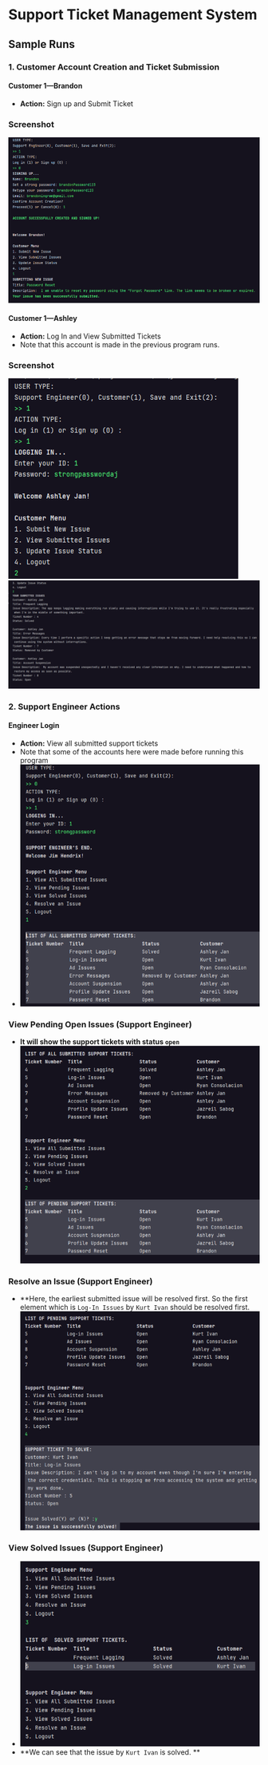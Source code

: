 # Support Ticket Management System

## Sample Runs

### 1. Customer Account Creation and Ticket Submission

#### Customer 1—Brandon
- **Action:** Sign up and Submit Ticket
### Screenshot
![img_2.png](ScreenshotsForMDFile/img_8.png)

#### Customer 1—Ashley
- **Action:** Log In and View Submitted Tickets
- Note that this account is made in the previous program runs.
### Screenshot
![img.png](ScreenshotsForMDFile/img_12.png)
![img_1.png](ScreenshotsForMDFile/img_7.png)

### 2. Support Engineer Actions

#### Engineer Login
- **Action:** View all submitted support tickets
- Note that some of the accounts here were made before running this program
- ![img_3.png](ScreenshotsForMDFile/img_9.png)


### View Pending Open Issues (Support Engineer)
- **It will show the support tickets with status `open`**
![img_4.png](ScreenshotsForMDFile/img_10.png)

### Resolve an Issue (Support Engineer)
- **Here, the earliest submitted issue will be resolved first. So the first element which is `Log-In Issues` by `Kurt Ivan` should be resolved first. 
![img_5.png](ScreenshotsForMDFile/img_11.png)

### View Solved Issues (Support Engineer)
- ![img_6.png](ScreenshotsForMDFile/img_6.png)
- **We can see that the issue by `Kurt Ivan` is solved. **




